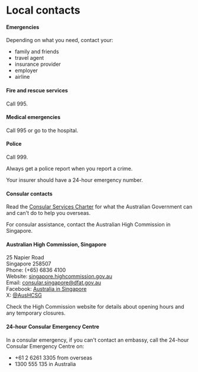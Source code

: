 # Local contacts

#### Emergencies

Depending on what you need, contact your:

* family and friends
* travel agent
* insurance provider
* employer
* airline

#### Fire and rescue services

Call 995.

#### Medical emergencies

Call 995 or go to the hospital.

#### Police

Call 999.

Always get a police report when you report a crime.

Your insurer should have a 24-hour emergency number.

#### Consular contacts

Read the [Consular Services Charter](/consular-services/consular-services-charter "Consular Services Charter") for what the Australian Government can and can't do to help you overseas.

For consular assistance, contact the Australian High Commission in Singapore.

#### Australian High Commission, Singapore

25 Napier Road  
Singapore 258507   
Phone: (+65) 6836 4100   
Website: [singapore.highcommission.gov.au](http://www.singapore.highcommission.gov.au/)  
Email: [consular.singapore@dfat.gov.au](mailto:consular.singapore@dfat.gov.au)  
Facebook: [Australia in Singapore](https://www.facebook.com/AustraliaInSingapore)  
X: [@AusHCSG](https://twitter.com/AusHCSG)

Check the High Commission website for details about opening hours and any temporary closures.

#### 24-hour Consular Emergency Centre

In a consular emergency, if you can't contact an embassy, call the 24-hour Consular Emergency Centre on:

* +61 2 6261 3305 from overseas
* 1300 555 135 in Australia